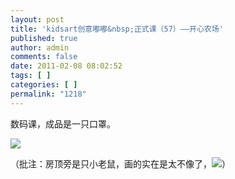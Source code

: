 ```yaml
---
layout: post
title: 'kidsart创意嘟嘟&nbsp;正式课（57）——开心农场'
published: true
author: admin
comments: false
date: 2011-02-08 08:02:52
tags: [ ]
categories: [ ]
permalink: "1218"
---
```

数码课，成品是一只口罩。


  


![][1]


  


（批注：房顶旁是只小老鼠，画的实在是太不像了，![][2]）

 [1]: http://xujianian.com/jx/blog/UploadFiles/2011-2/28484010.jpg
 [2]: http://xujianian.com/jx/blog/images/emot/face17.gif